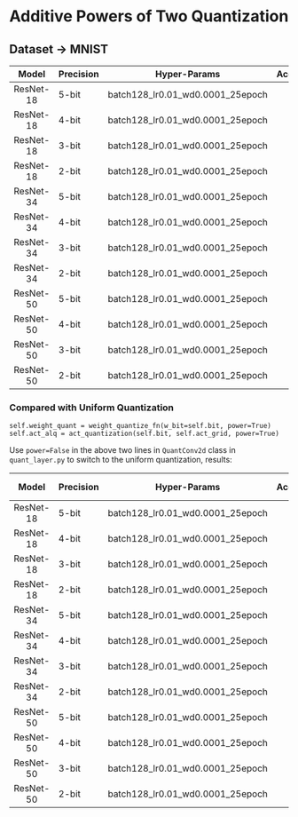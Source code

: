 # Additive Powers of Two Quantization

## Dataset -> MNIST

|   Model   | Precision | Hyper-Params                          | Accuracy |
| :-------: | --------- | ------------------------------------- | -------- |
| ResNet-18 | 5-bit     | batch128_lr0.01_wd0.0001_25epoch      |     |
| ResNet-18 | 4-bit     | batch128_lr0.01_wd0.0001_25epoch      |     |
| ResNet-18 | 3-bit     | batch128_lr0.01_wd0.0001_25epoch      |     |
| ResNet-18 | 2-bit     | batch128_lr0.01_wd0.0001_25epoch      |     |
| ResNet-34 | 5-bit     | batch128_lr0.01_wd0.0001_25epoch      |     |
| ResNet-34 | 4-bit     | batch128_lr0.01_wd0.0001_25epoch      |     |
| ResNet-34 | 3-bit     | batch128_lr0.01_wd0.0001_25epoch      |     |
| ResNet-34 | 2-bit     | batch128_lr0.01_wd0.0001_25epoch      |     |
| ResNet-50 | 5-bit     | batch128_lr0.01_wd0.0001_25epoch      |     |
| ResNet-50 | 4-bit     | batch128_lr0.01_wd0.0001_25epoch      |     |
| ResNet-50 | 3-bit     | batch128_lr0.01_wd0.0001_25epoch      |     |
| ResNet-50 | 2-bit     | batch128_lr0.01_wd0.0001_25epoch      |     |

### Compared with Uniform Quantization

```
self.weight_quant = weight_quantize_fn(w_bit=self.bit, power=True)
self.act_alq = act_quantization(self.bit, self.act_grid, power=True)
```

Use `power=False` in the above two lines in `QuantConv2d` class in `quant_layer.py` to switch to the uniform quantization, results:

|   Model   | Precision | Hyper-Params                      | Accuracy | Compared with APoT |
| :-------: | --------- | --------------------------------- | -------- | ------------------ |
| ResNet-18 | 5-bit     | batch128_lr0.01_wd0.0001_25epoch  |     |            |
| ResNet-18 | 4-bit     | batch128_lr0.01_wd0.0001_25epoch  |     |            |
| ResNet-18 | 3-bit     | batch128_lr0.01_wd0.0001_25epoch  |     |            |
| ResNet-18 | 2-bit     | batch128_lr0.01_wd0.0001_25epoch  |     |            |
| ResNet-34 | 5-bit     | batch128_lr0.01_wd0.0001_25epoch  |     |            |
| ResNet-34 | 4-bit     | batch128_lr0.01_wd0.0001_25epoch  |     |            |
| ResNet-34 | 3-bit     | batch128_lr0.01_wd0.0001_25epoch  |     |            |
| ResNet-34 | 2-bit     | batch128_lr0.01_wd0.0001_25epoch  |     |            |
| ResNet-50 | 5-bit     | batch128_lr0.01_wd0.0001_25epoch  |     |            |
| ResNet-50 | 4-bit     | batch128_lr0.01_wd0.0001_25epoch  |     |            |
| ResNet-50 | 3-bit     | batch128_lr0.01_wd0.0001_25epoch  |     |            |
| ResNet-50 | 2-bit     | batch128_lr0.01_wd0.0001_25epoch  |     |            |
